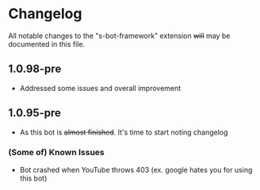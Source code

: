 # Changelog

All notable changes to the "s-bot-framework" extension ~~will~~ may be documented in this file.

## 1.0.98-pre

- Addressed some issues and overall improvement

## 1.0.95-pre

- As this bot is ~~almost finished~~. It's time to start noting changelog

### (Some of) Known Issues

- Bot crashed when YouTube throws 403 (ex. google hates you for using this bot)
